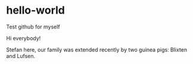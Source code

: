 # hello-world
Test github for myself

Hi everybody!

Stefan here, our family was extended recently by two guinea pigs: Blixten and Lufsen.
